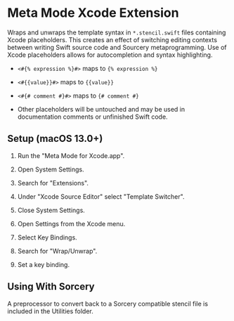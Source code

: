 # Meta Mode Xcode Extension

Wraps and unwraps the template syntax in `*.stencil.swift` files containing Xcode placeholders. This creates an effect of switching editing contexts between writing Swift source code and Sourcery metaprogramming. Use of Xcode placeholders allows for autocompletion and syntax highlighting.

* `<#{% expression %}#>` maps to `{% expression %}`

* `<#{{value}}#>` maps to `{{value}}`

* `<#{# comment #}#>` maps to `{# comment #}`

* Other placeholders will be untouched and may be used in documentation comments or unfinished Swift code.

## Setup (macOS 13.0+)

1. Run the "Meta Mode for Xcode.app".

2. Open System Settings.

3. Search for "Extensions".

4. Under "Xcode Source Editor" select "Template Switcher".

5. Close System Settings.

6. Open Settings from the Xcode menu.

7. Select Key Bindings.

8. Search for "Wrap/Unwrap".

9. Set a key binding.

## Using With Sorcery

A preprocessor to convert back to a Sorcery compatible stencil file is included in the Utilities folder.
